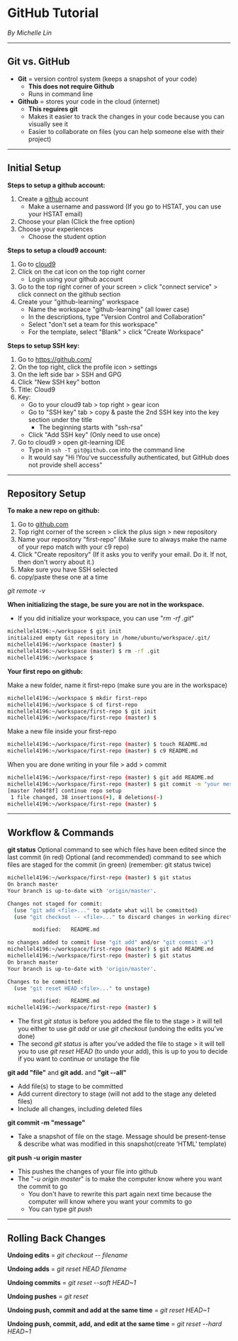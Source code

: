 # GitHub Tutorial

_By Michelle Lin_

---
## Git vs. GitHub

* **Git** = version control system (keeps a snapshot of your code)
  * **This does not require Github**
  * Runs in command line
* **Github** = stores your code in the cloud (internet)
  * **This reguires git**
  * Makes it easier to track the changes in your code because you can visually see it
  * Easier to collaborate on files (you can help someone else with their project)
---
## Initial Setup

**Steps to setup a github account:**

1) Create a [github](https://github.com/) account
   * Make a username and password (If you go to HSTAT, you can use your HSTAT email)
2) Choose your plan (Click the free option)
3) Choose your experiences 
   * Choose the student option
  
**Steps to setup a cloud9 account:**

1) Go to [cloud9](https://c9.io/login)
2) Click on the cat icon on the top right corner 
    * Login using your github account
3) Go to the top right corner of your screen > click "connect service" > click connect on the github section
4) Create your "github-learning" workspace
   * Name the workspace "github-learning" (all lower case)
   * In the descriptions, type "Version Control and Collaboration"
   * Select "don't set a team for this workspace"
   * For the template, select "Blank" > click "Create Workspace"

**Steps to setup SSH key:**

1) Go to https://github.com/ 
2) On the top right, click the profile icon > settings
3) On the left side bar > SSH and GPG
4) Click "New SSH key" botton
5) Title: Cloud9
6) Key: 
   * Go to your cloud9 tab > top right > gear icon 
   * Go to "SSH key" tab > copy & paste the 2nd SSH key into the key section under the title 
     * The beginning starts with "ssh-rsa"
   * Click "Add SSH key" (Only need to use once)
7) Go to cloud9 > open git-learning IDE
   * Type in `ssh -T git@github.com` into the command line
   * It would say "Hi <your username>!You've successfully authenticated, but GitHub does not provide shell access"

---
## Repository Setup

**To make a new repo on github:**

1) Go to [github.com](https://github.com/)
2) Top right corner of the screen > click the plus sign > new repository
3) Name your repository "first-repo" (Make sure to always make the name of your repo match with your c9 repo)
4) Click "Create repository"
(If it asks you to verify your email. Do it. If not, then don't worry about it.)
5) Make sure you have SSH selected
6) copy/paste these one at a time

_git remote -v_


**When initializing the stage, be sure you are not in the workspace.**
  * If you did initialize your workspace, you can use "_rm -rf .git_"
```bash
michellel4196:~/workspace $ git init 
initialized empty Git repository in /home/ubuntu/workspace/.git/
michellel4196:~/workspace (master) $ 
michellel4196:~/workspace (master) $ rm -rf .git 
michellel4196:~/workspace $ 
```
**Your first repo on github:**

Make a new folder, name it first-repo (make sure you are in the workspace)
```bash
michellel4196:~/workspace $ mkdir first-repo
michellel4196:~/workspace $ cd first-repo
michellel4196:~/workspace/first-repo $ git init
michellel4196:~/workspace/first-repo (master) $
```
Make a new file inside your first-repo
```bash
michellel4196:~/workspace/first-repo (master) $ touch README.md
michellel4196:~/workspace/first-repo (master) $ c9 README.md
```
When you are done writing in your file > add > commit 
```bash
michellel4196:~/workspace/first-repo (master) $ git add README.md
michellel4196:~/workspace/first-repo (master) $ git commit -m "your message"
[master 7e04f8f] continue repo setup
 1 file changed, 38 insertions(+), 8 deletions(-)
michellel4196:~/workspace/first-repo (master) $ 
```

---
## Workflow & Commands

**git status**
Optional command to see which files have been edited since the last commit (in red)
Optional (and recommended) command to see which files are staged for the commit (in green) (remember: git status twice)
```bash
michellel4196:~/workspace/first-repo (master) $ git status
On branch master
Your branch is up-to-date with 'origin/master'.

Changes not staged for commit:
  (use "git add <file>..." to update what will be committed)
  (use "git checkout -- <file>..." to discard changes in working directory)

        modified:   README.md

no changes added to commit (use "git add" and/or "git commit -a")
michellel4196:~/workspace/first-repo (master) $ git add README.md
michellel4196:~/workspace/first-repo (master) $ git status
On branch master
Your branch is up-to-date with 'origin/master'.

Changes to be committed:
  (use "git reset HEAD <file>..." to unstage)

        modified:   README.md
michellel4196:~/workspace/first-repo (master) $ 
```
* The first _git status_ is before you added the file to the stage > it will tell you either to use _git add_ or use _git checkout_ (undoing the edits you've done)
* The second _git status_ is after you've added the file to stage > it will tell you to use _git reset HEAD_ (to undo your add), this is up to you to decide if you want to continue or unstage the file

**git add "file"** and **git add.** and **"git --all"**

* Add file(s) to stage to be committed 
* Add current directory to stage (will not add to the stage any deleted files)
* Include all changes, including deleted files

**git commit -m "message"**

* Take a snapshot of file on the stage. Message should be present-tense & describe what was modified in this snapshot(create ‘HTML’ template)

**git push -u origin master**

* This pushes the changes of your file into github
* The "_-u origin master_" is to make the computer know where you want the commit to go
   * You don't have to rewrite this part again next time because the computer will know where you want your commits to go
   * You can type _git push_

---
## Rolling Back Changes

**Undoing edits** = _git checkout -- filename_

**Undoing adds** = _git reset HEAD filename_

**Undoing commits** = _git reset --soft HEAD~1_

**Undoing pushes** = _git reset_

**Undoing push, commit and add at the same time** = _git reset HEAD~1_

**Undoing push, commit, add, and edit at the same time** = _git reset --hard HEAD~1_